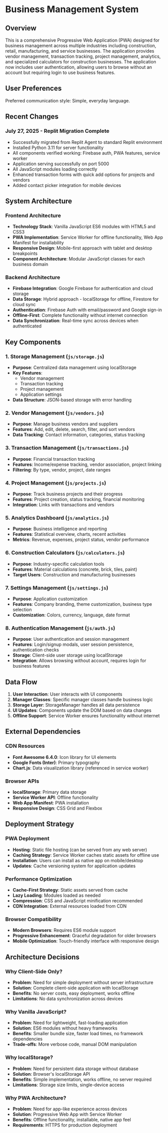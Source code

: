 # Business Management System

## Overview

This is a comprehensive Progressive Web Application (PWA) designed for business management across multiple industries including construction, retail, manufacturing, and service businesses. The application provides vendor management, transaction tracking, project management, analytics, and specialized calculators for construction businesses. The application now includes user authentication, allowing users to browse without an account but requiring login to use business features.

## User Preferences

Preferred communication style: Simple, everyday language.

## Recent Changes

### July 27, 2025 - Replit Migration Complete
- Successfully migrated from Replit Agent to standard Replit environment
- Installed Python 3.11 for server functionality
- All components verified working: Firebase auth, PWA features, service worker
- Application serving successfully on port 5000
- All JavaScript modules loading correctly
- Enhanced transaction forms with quick add options for projects and vendors
- Added contact picker integration for mobile devices

## System Architecture

### Frontend Architecture
- **Technology Stack**: Vanilla JavaScript ES6 modules with HTML5 and CSS3
- **PWA Implementation**: Service Worker for offline functionality, Web App Manifest for installability
- **Responsive Design**: Mobile-first approach with tablet and desktop breakpoints
- **Component Architecture**: Modular JavaScript classes for each business domain

### Backend Architecture
- **Firebase Integration**: Google Firebase for authentication and cloud storage
- **Data Storage**: Hybrid approach - localStorage for offline, Firestore for cloud sync
- **Authentication**: Firebase Auth with email/password and Google sign-in
- **Offline-First**: Complete functionality without internet connection
- **Data Synchronization**: Real-time sync across devices when authenticated

## Key Components

### 1. Storage Management (`js/storage.js`)
- **Purpose**: Centralized data management using localStorage
- **Key Features**: 
  - Vendor management
  - Transaction tracking
  - Project management
  - Application settings
- **Data Structure**: JSON-based storage with error handling

### 2. Vendor Management (`js/vendors.js`)
- **Purpose**: Manage business vendors and suppliers
- **Features**: Add, edit, delete, search, filter, and sort vendors
- **Data Tracking**: Contact information, categories, status tracking

### 3. Transaction Management (`js/transactions.js`)
- **Purpose**: Financial transaction tracking
- **Features**: Income/expense tracking, vendor association, project linking
- **Filtering**: By type, vendor, project, date ranges

### 4. Project Management (`js/projects.js`)
- **Purpose**: Track business projects and their progress
- **Features**: Project creation, status tracking, financial monitoring
- **Integration**: Links with transactions and vendors

### 5. Analytics Dashboard (`js/analytics.js`)
- **Purpose**: Business intelligence and reporting
- **Features**: Statistical overview, charts, recent activities
- **Metrics**: Revenue, expenses, project status, vendor performance

### 6. Construction Calculators (`js/calculators.js`)
- **Purpose**: Industry-specific calculation tools
- **Features**: Material calculations (concrete, brick, tiles, paint)
- **Target Users**: Construction and manufacturing businesses

### 7. Settings Management (`js/settings.js`)
- **Purpose**: Application customization
- **Features**: Company branding, theme customization, business type selection
- **Customization**: Colors, currency, language, date format

### 8. Authentication Management (`js/auth.js`)
- **Purpose**: User authentication and session management
- **Features**: Login/signup modals, user session persistence, authentication checks
- **Storage**: Client-side user storage using localStorage
- **Integration**: Allows browsing without account, requires login for business features

## Data Flow

1. **User Interaction**: User interacts with UI components
2. **Manager Classes**: Specific manager classes handle business logic
3. **Storage Layer**: StorageManager handles all data persistence
4. **UI Updates**: Components update the DOM based on data changes
5. **Offline Support**: Service Worker ensures functionality without internet

## External Dependencies

### CDN Resources
- **Font Awesome 6.4.0**: Icon library for UI elements
- **Google Fonts (Inter)**: Primary typography
- **Chart.js**: Data visualization library (referenced in service worker)

### Browser APIs
- **localStorage**: Primary data storage
- **Service Worker API**: Offline functionality
- **Web App Manifest**: PWA installation
- **Responsive Design**: CSS Grid and Flexbox

## Deployment Strategy

### PWA Deployment
- **Hosting**: Static file hosting (can be served from any web server)
- **Caching Strategy**: Service Worker caches static assets for offline use
- **Installation**: Users can install as native app on mobile/desktop
- **Updates**: Cache versioning system for application updates

### Performance Optimization
- **Cache-First Strategy**: Static assets served from cache
- **Lazy Loading**: Modules loaded as needed
- **Compression**: CSS and JavaScript minification recommended
- **CDN Integration**: External resources loaded from CDN

### Browser Compatibility
- **Modern Browsers**: Requires ES6 module support
- **Progressive Enhancement**: Graceful degradation for older browsers
- **Mobile Optimization**: Touch-friendly interface with responsive design

## Architecture Decisions

### Why Client-Side Only?
- **Problem**: Need for simple deployment without server infrastructure
- **Solution**: Complete client-side application with localStorage
- **Benefits**: No server costs, easy deployment, works offline
- **Limitations**: No data synchronization across devices

### Why Vanilla JavaScript?
- **Problem**: Need for lightweight, fast-loading application
- **Solution**: ES6 modules without heavy frameworks
- **Benefits**: Smaller bundle size, faster load times, no framework dependencies
- **Trade-offs**: More verbose code, manual DOM manipulation

### Why localStorage?
- **Problem**: Need for persistent data storage without database
- **Solution**: Browser's localStorage API
- **Benefits**: Simple implementation, works offline, no server required
- **Limitations**: Storage size limits, single-device access

### Why PWA Architecture?
- **Problem**: Need for app-like experience across devices
- **Solution**: Progressive Web App with Service Worker
- **Benefits**: Offline functionality, installable, native app feel
- **Requirements**: HTTPS for production deployment